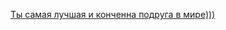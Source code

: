 <!DOCTYPE html>

<html>

<head>
	<title>Хе-хе)</title>
</head>

<body>

<a href="https://www.xvideos.com/">Ты самая лучшая и конченна подруга в мире)))</a>

</body>

</html>
